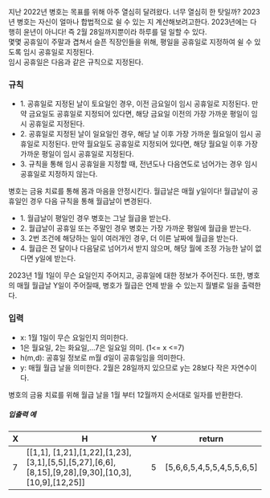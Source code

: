 <p>
지난 2022년 병호는 목표를 위해 아주 열심히 달려왔다. 너무 열심히 한 탓일까? 2023년 병호는 자신이 얼마나 합법적으로 쉴 수 있는 지 계산해보려고한다. 2023년에는 다행히 윤년이 아니다! 즉 2월 28일까지뿐이라 하루를 덜 일할 수 있다. <br/>
몇몇 공휴일이 주말과 겹쳐서 슬픈 직장인들을 위해, 평일을 공휴일로 지정하여 쉴 수 있도록 임시 공휴일로 지정된다. <br/>
임시 공휴일은 다음과 같은 규칙으로 지정된다.
</p>

<h3>규칙</h3>
<ul>
<li>1. 공휴일로 지정된 날이 토요일인 경우, 이전 금요일이 임시 공휴일로 지정된다. 만약 금요일도 공휴일로 지정되어 있다면, 해당 금요일 이전의 가장 가까운 평일이 임시 공휴일로 지정된다.</li>
<li>2. 공휴일로 지정된 날이 일요일인 경우, 해당 날 이후 가장 가까운 월요일이 임시 공휴일로 지정된다. 만약 월요일도 공휴일로 지정되어 있다면, 해당 월요일 이후 가장 가까운 평일이 임시 공휴일로 지정된다.</li>
<li>3. 규칙을 통해 임시 공휴일을 지정할 때, 전년도나 다음연도로 넘어가는 경우 임시 공휴일로 지정하지 않는다.</li>
</ul>

<p>병호는 금융 치료를 통해 몸과 마음을 안정시킨다. 월급날은 매월 y일이다! 월급날이 공휴일인 경우 다음 규칙을 통해 월급날이 변경된다.</p>
<ul>
<li>1. 월급날이 평일인 경우 병호는 그날 월급을 받는다.</li>
<li>2. 월급날이 공휴일 또는 주말인 경우 병호는 가장 가까운 평일에 월급을 받는다.</li>
<li>3. 2번 조건에 해당하는 일이 여러개인 경우, 더 이른 날짜에 월급을 받는다.</li>
<li>4. 월급은 전 달이나 다음달로 넘어가서 받지 않으며, 해당 월에 조정 가능한 날이 없다면 y일에 받는다.</li>
</ul>

<p>2023년 1월 1일이 무슨 요일인지 주어지고, 공휴일에 대한 정보가 주어진다. 또한, 병호의 매월 월급날 Y일이 주어질때, 병호가 월급은 언제 받을 수 있는지 월별로 일을 출력한다.</p>

<h3>입력</h3>
<ul>
<li>x: 1월 1일이 무슨 요일인지 의미한다.</li>
<li>1은 월요일, 2는 화요일,...7은 일요일 의미. (1<= x <=7)</li>
<li>h(m,d): 공휴일 정보로 m월 d일이 공휴일임을 의미한다.</li>
<li>y: 매월 월급 날을 의미한다. 2월은 28일까지 있으므로 y는 28보다 작은 자연수이다.</li>
</ul>

<p>병호의 금융 치료를 위해 월급 날을 1월 부터 12월까지 순서대로 일자를 반환한다.</p>

<h5>입출력 예</h5>
<table class="table">
    <thead>
        <tr>
            <th>X</th>
            <th>H</th>
            <th>Y</th>
            <th>return</th>
        </tr>
    </thead>
    <tbody>
        <tr>
            <td>7</td>
            <td>[[1,1], [1,21],[1,22],[1,23],[3,1],[5,5],[5,27],[6,6], [8,15],[9,28],[9,30],[10,3],[10,9],[12,25]]</td>
            <td>5</td>
            <td>[5,6,6,5,4,5,5,4,5,5,6,5]</td>
        </tr>
    </tbody>
</table>
